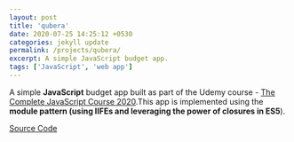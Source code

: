 ```yaml
---
layout: post
title: 'qubera'
date: 2020-07-25 14:25:12 +0530
categories: jekyll update
permalink: /projects/qubera/
excerpt: A simple JavaScript budget app.
tags: ['JavaScript', 'web app']
---
```


A simple **JavaScript** budget app built as part of the Udemy course - [The Complete JavaScript Course 2020][course-link].This app is implemented using the **module pattern (using IIFEs and leveraging the power of closures in ES5**).

[Source Code][qubera-src]

[course-link]: https://www.udemy.com/course/the-complete-javascript-course/
[qubera-src]: https://github.com/swatisbhat/qubera
